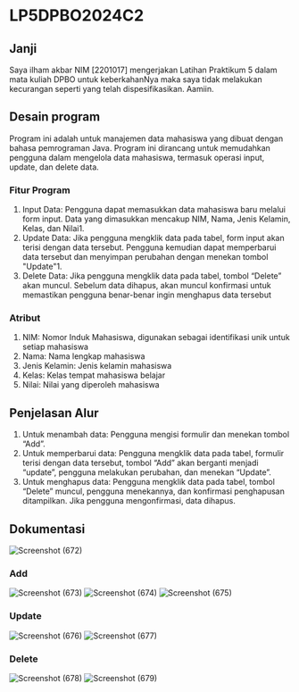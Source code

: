 # LP5DPBO2024C2
## Janji
Saya ilham akbar NIM [2201017] mengerjakan Latihan Praktikum 5 dalam mata kuliah DPBO untuk keberkahanNya maka saya tidak melakukan kecurangan seperti yang telah dispesifikasikan. Aamiin.


## Desain program
Program ini adalah untuk manajemen data mahasiswa yang dibuat dengan bahasa pemrograman Java. Program ini dirancang untuk memudahkan pengguna dalam mengelola data mahasiswa, termasuk operasi input, update, dan delete data.

### Fitur Program
1. Input Data: Pengguna dapat memasukkan data mahasiswa baru melalui form input. Data yang dimasukkan mencakup NIM, Nama, Jenis Kelamin, Kelas, dan Nilai1.
2. Update Data: Jika pengguna mengklik data pada tabel, form input akan terisi dengan data tersebut. Pengguna kemudian dapat memperbarui data tersebut dan menyimpan perubahan dengan menekan tombol "Update"1.
3. Delete Data: Jika pengguna mengklik data pada tabel, tombol “Delete” akan muncul. Sebelum data dihapus, akan muncul konfirmasi untuk memastikan pengguna benar-benar ingin menghapus data tersebut

### Atribut 
1. NIM: Nomor Induk Mahasiswa, digunakan sebagai identifikasi unik untuk setiap mahasiswa
2. Nama: Nama lengkap mahasiswa
3. Jenis Kelamin: Jenis kelamin mahasiswa
4. Kelas: Kelas tempat mahasiswa belajar
5. Nilai: Nilai yang diperoleh mahasiswa

## Penjelasan Alur
1. Untuk menambah data: Pengguna mengisi formulir dan menekan tombol “Add”.
2. Untuk memperbarui data: Pengguna mengklik data pada tabel, formulir terisi dengan data tersebut, tombol “Add” akan berganti menjadi “update”, pengguna melakukan perubahan, dan menekan “Update”.
3. Untuk menghapus data: Pengguna mengklik data pada tabel, tombol “Delete” muncul, pengguna menekannya, dan konfirmasi penghapusan ditampilkan. Jika pengguna mengonfirmasi, data dihapus.

## Dokumentasi
![Screenshot (672)](https://github.com/Ilham9675/LP4DPBO2024C2/assets/117561201/6138315a-6287-4204-8461-11c9dbc98a18)

### Add
![Screenshot (673)](https://github.com/Ilham9675/LP4DPBO2024C2/assets/117561201/76360c74-672b-4aae-8366-c8350275fb0a)
![Screenshot (674)](https://github.com/Ilham9675/LP4DPBO2024C2/assets/117561201/a91d4afa-5e89-44fe-8bcf-236b7fd0bee7)
![Screenshot (675)](https://github.com/Ilham9675/LP4DPBO2024C2/assets/117561201/16a7886a-19bb-4343-ab21-38b36da2210f)

### Update
![Screenshot (676)](https://github.com/Ilham9675/LP4DPBO2024C2/assets/117561201/6f98dec3-9cc0-4d04-ab2e-a480baa751a3)
![Screenshot (677)](https://github.com/Ilham9675/LP4DPBO2024C2/assets/117561201/c39f0ba4-0246-48a3-9534-a9b7c4c3fd47)

### Delete
![Screenshot (678)](https://github.com/Ilham9675/LP4DPBO2024C2/assets/117561201/26145c02-754a-41f5-851b-6caa59991fbf)
![Screenshot (679)](https://github.com/Ilham9675/LP4DPBO2024C2/assets/117561201/07cd61b5-bb44-4991-a9c1-252a28f279c9)
